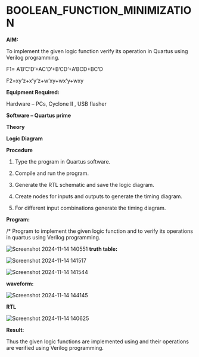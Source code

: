 # BOOLEAN_FUNCTION_MINIMIZATION

**AIM:**

To implement the given logic function verify its operation in Quartus using Verilog programming.

F1= A’B’C’D’+AC’D’+B’CD’+A’BCD+BC’D 

F2=xy’z+x’y’z+w’xy+wx’y+wxy

**Equipment Required:**

Hardware – PCs, Cyclone II , USB flasher

**Software – Quartus prime**

**Theory**

**Logic Diagram**

**Procedure**

1.	Type the program in Quartus software.

2.	Compile and run the program.

3.	Generate the RTL schematic and save the logic diagram.

4.	Create nodes for inputs and outputs to generate the timing diagram.

5.	For different input combinations generate the timing diagram.


**Program:**

/* Program to implement the given logic function and to verify its operations in quartus using Verilog programming. 

![Screenshot 2024-11-14 140551](https://github.com/user-attachments/assets/7879be88-0104-49ad-9e89-3c1f3e5af195)
**truth table:**

![Screenshot 2024-11-14 141517](https://github.com/user-attachments/assets/14e18523-3962-4e6b-83bb-dab0c384dc37)

![Screenshot 2024-11-14 141544](https://github.com/user-attachments/assets/bd54873d-15ee-4a09-ad96-27bf5d443ed9)

**waveform:**

![Screenshot 2024-11-14 144145](https://github.com/user-attachments/assets/3e2f49bc-c3dd-439e-9437-04e2867949d8)

**RTL**

![Screenshot 2024-11-14 140625](https://github.com/user-attachments/assets/7bd1b8b5-e6b6-494c-8cd2-dcd20e4a7148)

**Result:**

Thus the given logic functions are implemented using and their operations are verified using Verilog programming.

